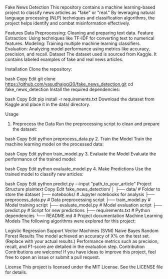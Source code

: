 Fake News Detection
This repository contains a machine learning-based project to classify news articles as "fake" or "real." By leveraging natural language processing (NLP) techniques and classification algorithms, the project helps identify and combat misinformation effectively.

Features
Data Preprocessing: Cleaning and preparing text data.
Feature Extraction: Using techniques like TF-IDF for converting text to numerical features.
Modeling: Training multiple machine learning classifiers.
Evaluation: Analyzing model performance using metrics like accuracy, precision, and recall.
Dataset
The dataset used is sourced from Kaggle. It contains labeled examples of fake and real news articles.

Installation
Clone the repository:

bash
Copy
Edit
git clone https://github.com/vasudhajogi20/fake_news_detection.git
cd fake_news_detection
Install the required dependencies:

bash
Copy
Edit
pip install -r requirements.txt
Download the dataset from Kaggle and place it in the data/ directory.

Usage
1. Preprocess the Data
Run the preprocessing script to clean and prepare the dataset:

bash
Copy
Edit
python preprocess_data.py
2. Train the Model
Train the machine learning model on the processed data:

bash
Copy
Edit
python train_model.py
3. Evaluate the Model
Evaluate the performance of the trained model:

bash
Copy
Edit
python evaluate_model.py
4. Make Predictions
Use the trained model to classify new articles:

bash
Copy
Edit
python predict.py --input "path_to_your_article"
Project Structure
plaintext
Copy
Edit
fake_news_detection/
│
├── data/                 # Folder to store the dataset
├── notebooks/            # Jupyter notebooks for analysis
├── preprocess_data.py    # Data preprocessing script
├── train_model.py        # Model training script
├── evaluate_model.py     # Model evaluation script
├── predict.py            # Script for new predictions
├── requirements.txt      # Python dependencies
└── README.md             # Project documentation
Machine Learning Models
The following algorithms were explored for this project:

Logistic Regression
Support Vector Machines (SVM)
Naive Bayes
Random Forest
Results
The model achieved an accuracy of X% on the test set. (Replace with your actual results.)
Performance metrics such as precision, recall, and F1-score are detailed in the evaluation step.
Contribution
Contributions are welcome! If you have ideas to improve this project, feel free to open an issue or submit a pull request.

License
This project is licensed under the MIT License. See the LICENSE file for details.
